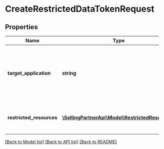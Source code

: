 # CreateRestrictedDataTokenRequest

## Properties
Name | Type | Description | Notes
------------ | ------------- | ------------- | -------------
**target_application** | **string** | The application ID for the target application to which access is being delegated. | [optional] 
**restricted_resources** | [**\SellingPartnerApi\Model\RestrictedResource[]**](RestrictedResource.md) | A list of restricted resources. Maximum: 50 | 

[[Back to Model list]](../README.md#documentation-for-models) [[Back to API list]](../README.md#documentation-for-api-endpoints) [[Back to README]](../README.md)


